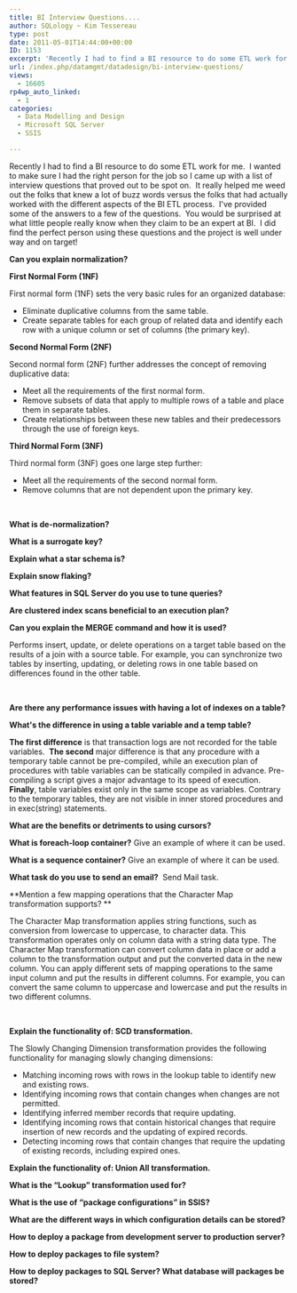 ```yaml
---
title: BI Interview Questions....
author: SQLology ~ Kim Tessereau
type: post
date: 2011-05-01T14:44:00+00:00
ID: 1153
excerpt: 'Recently I had to find a BI resource to do some ETL work for me.  I wanted to make sure I had the right person for the job so I came up with a list of interview questions that proved out to be spot on.  It really helped me weed out the folks that knew a&hellip;'
url: /index.php/datamgmt/datadesign/bi-interview-questions/
views:
  - 16605
rp4wp_auto_linked:
  - 1
categories:
  - Data Modelling and Design
  - Microsoft SQL Server
  - SSIS

---
```

Recently I had to find a BI resource to do some ETL work for me.  I wanted to make sure I had the right person for the job so I came up with a list of interview questions that proved out to be spot on.  It really helped me weed out the folks that knew a lot of buzz words versus the folks that had actually worked with the different aspects of the BI ETL process.  I've provided some of the answers to a few of the questions.  You would be surprised at what little people really know when they claim to be an expert at BI.  I did find the perfect person using these questions and the project is well under way and on target! 

**Can you explain normalization?**

**First Normal Form (1NF)**

First normal form (1NF) sets the very basic rules for an organized database:

  * Eliminate duplicative columns from the same table. 
  * Create separate tables for each group of related data and identify each row with a unique column or set of columns (the primary key). 

**Second Normal Form (2NF)**

Second normal form (2NF) further addresses the concept of removing duplicative data:

  * Meet all the requirements of the first normal form. 
  * Remove subsets of data that apply to multiple rows of a table and place them in separate tables. 
  * Create relationships between these new tables and their predecessors through the use of foreign keys. 

**Third Normal Form (3NF)**

Third normal form (3NF) goes one large step further:

  * Meet all the requirements of the second normal form. 
  * Remove columns that are not dependent upon the primary key. 

 

**What is de-normalization?**

**What is a surrogate key?**

**Explain what a star schema is?**

**Explain snow flaking?**

**What features in SQL Server do you use to tune queries?**

**Are clustered index scans beneficial to an execution plan?**

**Can you explain the MERGE command and how it is used?**

Performs insert, update, or delete operations on a target table based on the results of a join with a source table. For example, you can synchronize two tables by inserting, updating, or deleting rows in one table based on differences found in the other table.

 

**Are there any performance issues with having a lot of indexes on a table?**

**What's the difference in using a table variable and a temp table?**

**The first difference** is that transaction logs are not recorded for the table variables.  **The second** major difference is that any procedure with a temporary table cannot be pre-compiled, while an execution plan of procedures with table variables can be statically compiled in advance. Pre-compiling a script gives a major advantage to its speed of execution.  **Finally**, table variables exist only in the same scope as variables. Contrary to the temporary tables, they are not visible in inner stored procedures and in exec(string) statements.

**What are the benefits or detriments to using cursors?**

**What is foreach-loop container?** Give an example of where it can be used.

**What is a sequence container?** Give an example of where it can be used.

**What task do you use to send an email?**  Send Mail task.

**Mention a few mapping operations that the Character Map transformation supports? **

The Character Map transformation applies string functions, such as conversion from lowercase to uppercase, to character data. This transformation operates only on column data with a string data type. The Character Map transformation can convert column data in place or add a column to the transformation output and put the converted data in the new column. You can apply different sets of mapping operations to the same input column and put the results in different columns. For example, you can convert the same column to uppercase and lowercase and put the results in two different columns.

 

**Explain the functionality of: SCD transformation.**

The Slowly Changing Dimension transformation provides the following functionality for managing slowly changing dimensions:

  * Matching incoming rows with rows in the lookup table to identify new and existing rows. 
  * Identifying incoming rows that contain changes when changes are not permitted.
  * Identifying inferred member records that require updating.
  * Identifying incoming rows that contain historical changes that require insertion of new records and the updating of expired records.
  * Detecting incoming rows that contain changes that require the updating of existing records, including expired ones. 

**Explain the functionality of: Union All transformation.**

**What is the “Lookup” transformation used for?**

**What is the use of “package configurations” in SSIS?**

**What are the different ways in which configuration details can be stored?**

**How to deploy a package from development server to production server?**

**How to deploy packages to file system?**

**How to deploy packages to SQL Server? What database will packages be stored?**

 

 

 

 </p>
